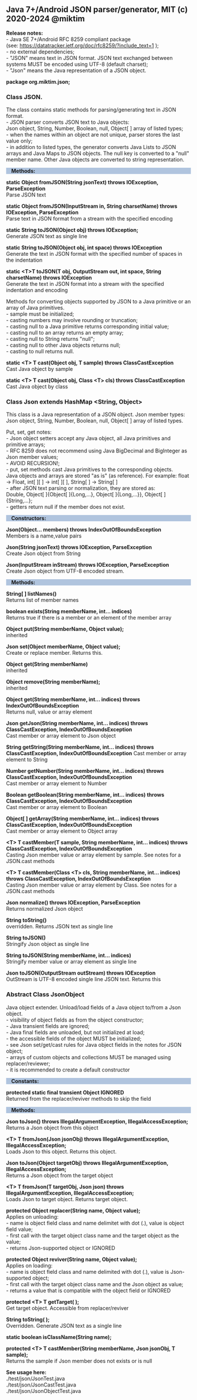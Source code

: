 ## Java 7+/Android JSON parser/generator, MIT (c) 2020-2024 @miktim

**Release notes:**  
\- Java SE 7+/Android RFC 8259 compliant package  
    (see: https://datatracker.ietf.org/doc/rfc8259/?include_text=1 );  
\- no external dependencies;  
\-  "JSON" means text in JSON format. JSON text exchanged between systems MUST be encoded using UTF-8 (default charset);  
\-  "Json" means the Java representation of a JSON object.
  
**package org.miktim.json;**


### Class JSON.
The class contains static methods for parsing/generating text in JSON format.  
\- JSON parser converts JSON text to Java objects:  
  Json object, String, Number, Boolean, null, Object[ ] array of listed types;  
\- when the names within an object are not unique, parser stores the last value only;  
\- in addition to listed types, the generator converts Java Lists to JSON arrays and Java Maps to JSON objects. The null key is converted to a "null" member name.
Other Java objects are converted to string representation.
  
<p style="background-color: #B0C4DE;">
&emsp;<b>Methods:</b>
</p>  

**static Object fromJSON(String jsonText) throws IOException, ParseException**  
Parse JSON text  

**static Object fromJSON(InputStream in, String charsetName) throws IOException, ParseException**  
Parse text in JSON format from a stream with the specified encoding 

**static String toJSON(Object obj) throws IOException;**  
Generate JSON text as single line  

**static String toJSON(Object obj, int space) throws IOException**  
Generate the text in JSON format with the specified number of spaces in the indentation  

**static &lt;T\>T toJSON(T obj, OutputStream out, int space, String charsetName) throws IOException**  
Generate the text in JSON format into a stream with the specified indentation and encoding  
  
Methods for converting objects supported by JSON to a Java primitive or an array of Java primitives.  
\- sample must be initialized;  
\- casting numbers may involve rounding or truncation;  
\- casting null to a Java primitive returns corresponding initial value;  
\- casting null to an array returns an empty array;  
\- casting null to String returns "null";  
\- casting null to other Java objects returns null;  
\- casting to null returns null.  
  

**static &lt;T\> T cast(Object obj, T sample) throws ClassCastException**  
Cast Java object by sample  

**static &lt;T\> T cast(Object obj, Class &lt;T\> cls) throws ClassCastException**  
Cast Java object by class  


### Class Json extends HashMap &lt;String, Object\>
This class is a Java representation of a JSON object.
Json member types:  
Json object, String, Number, Boolean, null, Object[ ] array of listed types.
   
Put, set, get notes:  
\- Json object setters accept any Java object, all Java primitives and primitive arrays;  
\- RFC 8259 does not recommend using Java BigDecimal and BigInteger as Json member values;  
\- AVOID RECURSION!;  
\- put, set methods cast Java primitives to the corresponding objects.  
      Java objects and arrays are stored "as is" (as reference). 
      For example: float -> Float, int[ ][ ] -> int[ ][ ], String[ ] -> String[ ]  
\- after JSON text parsing or normalization, they are stored as:  
Double, Object[ ]{Object[ ]{Long,...}, Object[ ]{Long,...}}, Object[ ] {String,...};  
\- getters return null if the member does not exist.

<p style="background-color: #B0C4DE;">
&emsp;<b>Constructors:</b>
</p>  

**Json(Object... members) throws IndexOutOfBoundsException**  
Members is a name,value pairs  

**Json(String jsonText) throws IOException, ParseException**  
Create Json object from String  

**Json(InputStream inStream) throws IOException, ParseException**  
Create Json object from UTF-8 encoded stream.

<p style="background-color: #B0C4DE;">
&emsp;<b>Methods:</b>
</p>  

**String[ ] listNames()**  
Returns list of member names 

**boolean exists(String memberName, int... indices)**  
Returns true if there is a member or an element of the member array  

**Object put(String memberName, Object value);**  
inherited  

**Json set(Object memberName, Object value);**  
Create or replace member. Returns this.   

**Object get(String memberName)**  
inherited  

**Object remove(String memberName);**  
inherited  
  
**Object get(String memberName, int... indices) throws IndexOutOfBoundsException**  
Returns null, value or array element  

**Json getJson(String memberName, int... indices) throws ClassCastException, IndexOutOfBoundsException**  
Cast member or array element to Json object  
  
**String getString(String memberName, int... indices)     throws ClassCastException, IndexOutOfBoundsException**
Cast member or array element to String  

**Number getNumber(String memberName, int... indices)         throws ClassCastException, IndexOutOfBoundsException**  
Cast member or array element to Number
  
**Boolean getBoolean(String memberName, int... indices)        throws ClassCastException, IndexOutOfBoundsException**  
Cast member or array element to Boolean  

**Object[ ] getArray(String memberName, int... indices)        throws ClassCastException, IndexOutOfBoundsException**  
Cast member or array element to Object array  

**&lt;T\> T castMember(T sample, String memberName, int... indices) throws ClassCastException, IndexOutOfBoundsException**  
Casting Json member value or array element by sample. See notes for a JSON.cast methods    

**&lt;T\> T castMember(Class &lt;T\> cls, String memberName, int... indices) throws ClassCastException, IndexOutOfBoundsException**  
Casting Json member value or array element by Class. See notes for a JSON.cast methods  

**Json normalize() throws IOException, ParseException**  
Returns normalized Json object  

**String toString()**  
overridden. Returns JSON text as single line  

**String toJSON()**  
Stringify Json object as single line  

**String toJSON(String memberName, int... indices)**  
Stringify member value or array element as single line  

**Json toJSON(OutputStream outStream) throws IOException**  
OutStream is UTF-8 encoded single line JSON text. Returns this     
  
  
### Abstract Class JsonObject
Java object extender. Unload/load fields of a Java object to/from a Json object.  
\- visibility of object fields as from the object constructor;  
\- Java transient fields are ignored;  
\- Java final fields are unloaded, but not initialized at load;  
\- the accessible fields of the object MUST be initialized;  
\- see Json set/get/cast rules for Java object fields in the notes for JSON object;  
\- arrays of custom objects and collections MUST be managed using replacer/reviewer;  
\- it is recommended to create a default constructor  
  
<p style="background-color: #B0C4DE;">
&emsp;<b>Constants:</b>
</p>  
  
**protected static final transient Object IGNORED**  
Returned from the replacer/reviver methods to skip the field  

<p style="background-color: #B0C4DE;">
&emsp;<b>Methods:</b>
</p>  

**Json toJson() throws IllegalArgumentException, IllegalAccessException;**  
Returns a Json object from this object  

**&lt;T\> T fromJson(Json jsonObj) throws IllegalArgumentException, IllegalAccessException;**  
Loads Json to this object. Returns this object.  

**Json toJson(Object targetObj) throws IllegalArgumentException, IllegalAccessException;**  
Returns a Json object from the target object  

**&lt;T\> T fromJson(T targetObj, Json json) throws IllegalArgumentException, IllegalAccessException;**  
 Loads Json to target object. Returns target object.  
 
**protected Object replacer(String name, Object value);**  
Applies on unloading:  
\- name is object field class and name delimitet with dot (.), value is object field value;  
\- first call with the target object class name and the target object as the value;  
\- returns Json-supported object or IGNORED  

**protected Object reviver(String name, Object value);**  
Applies on loading:  
\- name is object field class and name delimited with dot (.), value is Json-supported object;  
\- first call with the target object class name and the Json object as value;  
\- returns a value that is compatible with the object field or IGNORED  

**protected &lt;T> T getTarget( );**  
Get target object. Accessible from replacer/reviver

**String toString( );**  
Overridden. Generate JSON text as a single line

**static boolean isClassName(String name);**  

**protected &lt;T\> T castMember(String memberName, Json jsonObj, T sample);**  
Returns the sample if Json member does not exists or is null

 
**See usage here:**  
  ./test/json/JsonTest.java  
  ./test/json/JsonCastTest.java  
  ./test/json/JsonObjectTest.java  
